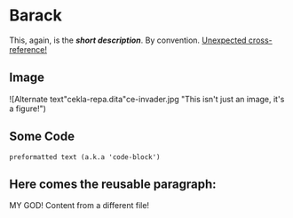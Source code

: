 # Barack

This, again, is the ***short description***. By convention. [Unexpected cross-reference!](cekla.dita)

## Image

![Alternate text"cekla-repa.dita"ce-invader.jpg "This isn't just an image, it's a figure!")

<h2 class="my-attribute" id="barack-some-code">Some Code</h2>

```
preformatted text (a.k.a 'code-block')
```

## Here comes the reusable paragraph:

<p id="content" class="conref">MY GOD! Content from a different file!</p>
